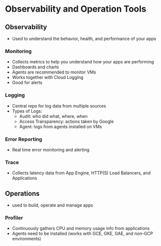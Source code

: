 # Observability and Operation Tools
## Observability
- Used to understand the behavior, health, and performance of your apps

### Monitoring
- Collects metrics to help you understand how your apps are performing
- Dashboards and charts
- Agents are recommended to monitor VMs
- Works together with Cloud Logging
- Good for alerts

### Logging
- Central repo for log data from multiple sources
- Types of Logs:
    - Audit: who did what, where, when
    - Access Transparency: actions taken by Google
    - Agent: logs from agents installed on VMs

### Error Reporting
- Real time error monitoring and alerting

### Trace
- Collects latency data from App Engine, HTTP(S) Load Balancers, and Applications

## Operations
- used to build, operate and manage apps

### Profiler
- Continuously gathers CPU and memory usage info from applications
- Agents need to be installed (works with GCE, GKE, GAE, and non-GCP environments)